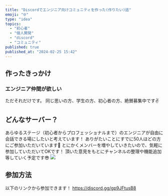 ```yaml
---
title: "Discordでエンジニア向けコミュニティを作った(作りたい)話"
emoji: "🌐"
type: "idea"
topics:
  - "初心者"
  - "個人開発"
  - "discord"
  - "コミュニティ"
published: true
published_at: "2024-02-25 15:42"
---
```


## 作ったきっかけ
### エンジニア仲間が欲しい
ただそれだけです。
同じ思いの方、学生の方、初心者の方、絶賛募集中です✌️
## どんなサーバー？
あらゆるステージ（初心者からプロフェッショナルまで）のエンジニアが自由に会話できる場にしたいと考えています！
ありがたいことにすでに50人ほどの方にご参加いただいています🥺
とにかくメンバーを増やしていきたいので、気軽に参加していただいてOKです！
頂いた意見をもとにチャンネルの整理や機能追加等していく予定です😎
![](https://storage.googleapis.com/zenn-user-upload/ad57aa84daa6-20240226.png)
## 参加方法
以下のリンクから参加できます！
https://discord.gg/gp9JFtusB8